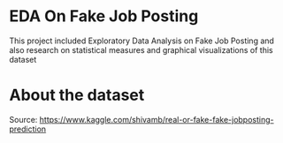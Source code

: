 # EDA On Fake Job Posting
This project included Exploratory Data Analysis on Fake Job Posting and also research on statistical measures and graphical visualizations of this dataset
# About the dataset
Source: https://www.kaggle.com/shivamb/real-or-fake-fake-jobposting-prediction
